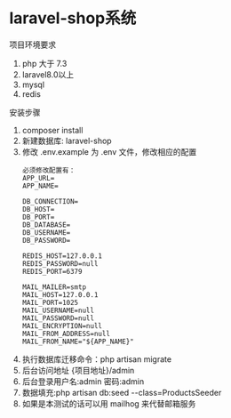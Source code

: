 # laravel-shop系统

项目环境要求
 1. php 大于 7.3
 2. laravel8.0以上
 3. mysql
 4. redis

安装步骤
 1. composer install
 2. 新建数据库: laravel-shop
 3. 修改 .env.example 为 .env 文件，修改相应的配置
    ````
    必须修改配置有：
    APP_URL=
    APP_NAME=
    
    DB_CONNECTION=
    DB_HOST=
    DB_PORT=
    DB_DATABASE=
    DB_USERNAME=
    DB_PASSWORD=
    
    REDIS_HOST=127.0.0.1
    REDIS_PASSWORD=null
    REDIS_PORT=6379
    
    MAIL_MAILER=smtp
    MAIL_HOST=127.0.0.1
    MAIL_PORT=1025
    MAIL_USERNAME=null
    MAIL_PASSWORD=null
    MAIL_ENCRYPTION=null
    MAIL_FROM_ADDRESS=null
    MAIL_FROM_NAME="${APP_NAME}"
    ````
 4. 执行数据库迁移命令：php artisan migrate
 5. 后台访问地址 {项目地址}/admin
 6. 后台登录用户名:admin 密码:admin
 7. 数据填充:php artisan db:seed --class=ProductsSeeder
 8. 如果是本测试的话可以用 mailhog 来代替邮箱服务
